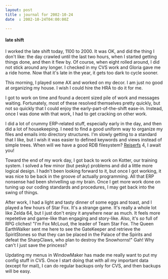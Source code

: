 ```yaml
---
layout: post
title : journal for 2002-10-24
date  : 2002-10-24T04:00:00Z

---
```

<h4>late shift</h4>I worked the late shift today, 1100 to 2000.  It was OK, and did the thing I don't like:  the day crawled until the last two hours, when I started getting things done, and then it flew by.  Of course, when eight rolled around, I did not stick around any longer.  I checked in my CVS work and Gloria gave me a ride home.  Now that it's late in the year, it gets too dark to cycle sooner.

This morning, I played some AX and worked on my decor.  I am just no good at organizing my house.  I wish I could hire the HRA to do it for me.

I got to work on time and found a decent sized pile of work and messages waiting.  Fortunately, most of these resolved themselves pretty quickly, but not so quickly that I could enjoy the early-part-of-the-shift ease-in. Instead, once I was done with that work, I had to get cracking on other work.

I did a lot of crummy ERP-related stuff, especially early in the day, and then did a lot of housekeeping.  I need to find a good uniform way to organize my files and emails into directory structures.  I'm slowly getting to a standard that I like, but I wish it was easier to defined keywords and views instead of simple trees.  When will we have a good RDB filesystem?  <a href='http://www.namesys.com/'>Reiserfs</a> 4, I await you!

Toward the end of my work day, I got back to work on Kotter, our training system.  I solved a few minor (but pesky) problems and did a little more logical design.  I hadn't been looking forward to it, but once I got working, it was nice to be back in the groove of actually programming.  All that ERP nonsense had been shrivelling up my brain.  Once I get more work done on tuning up our coding standards and procedures, I may get back into the swing of things.

After work, I had a light and tasty dinner of some eggs and toast, and I played a few hours of Star Fox.  It's a strange game.  It's really a whole lot like Zelda 64, but I just don't enjoy it anywhere near as much.  It feels more repetetive and game-like than engaging and story-like.  Also, it's <em>so</em> full of RPG cliches!  "I'm Fox McLoud, the leader of Team Star Fox.  The Queen EarthWalker sent me here to see the GateKeeper and retrieve the SpiritStones so that they can be placed in the Palace of the Spirits and defeat the SharpClaws, who plan to destroy the Snowhorns!"  Gah!  Why can't I just save the princess?

Updating my menus in WindowMaker has made me really want to put my config stuff in CVS.  Once I start doing that with all my important data (except for mail), I can do regular backups only for CVS, and then backups will be easy.

